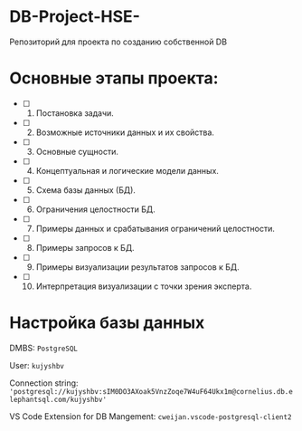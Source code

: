 # DB-Project-HSE-
Репозиторий для проекта по созданию собственной DB

# Основные этапы проекта:

- [ ] 1. Постановка задачи.
- [ ] 2. Возможные источники данных и их свойства.
- [ ] 3. Основные сущности.  
- [ ] 4. Концептуальная и логические модели данных.
- [ ] 5. Схема базы данных (БД).
- [ ] 6. Ограничения целостности БД.
- [ ] 7. Примеры данных и срабатывания ограничений целостности.
- [ ] 8. Примеры запросов к БД.
- [ ] 9. Примеры визуализации результатов запросов к БД.
- [ ] 10. Интерпретация визуализации с точки зрения эксперта.

# Настройка базы данных

DMBS: `PostgreSQL`

User: `kujyshbv`

Connection string: `'postgresql://kujyshbv:sIM0DO3AXoak5VnzZoqe7W4uF64Ukx1m@cornelius.db.elephantsql.com/kujyshbv'`

VS Code Extension for DB Mangement: `cweijan.vscode-postgresql-client2`




